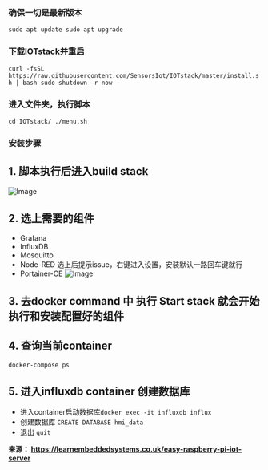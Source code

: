 ### 确保一切是最新版本

`sudo apt update
sudo apt upgrade`

### 下载IOTstack并重启
`
curl -fsSL https://raw.githubusercontent.com/SensorsIot/IOTstack/master/install.sh | bash
sudo shutdown -r now
`

### 进入文件夹，执行脚本
`
cd IOTstack/
./menu.sh
`
### 安装步骤
## 1.  脚本执行后进入build stack
![Image](https://github.com/user-attachments/assets/9063902c-28d2-4785-bccd-eb8926af70c1)

## 2. 选上需要的组件
- Grafana
- InfluxDB
- Mosquitto
- Node-RED 选上后提示issue，右键进入设置，安装默认一路回车键就行
- Portainer-CE 
![Image](https://github.com/user-attachments/assets/0e210c44-6c56-4c46-a1df-a79156ab8f95)

## 3. 去docker command 中 执行 Start stack 就会开始执行和安装配置好的组件
## 4. 查询当前container 
  `docker-compose ps`
## 5. 进入influxdb container 创建数据库

- 进入container启动数据库`docker exec -it influxdb influx`
- 创建数据库 `CREATE DATABASE hmi_data`
- 退出 `quit`

**来源： https://learnembeddedsystems.co.uk/easy-raspberry-pi-iot-server**